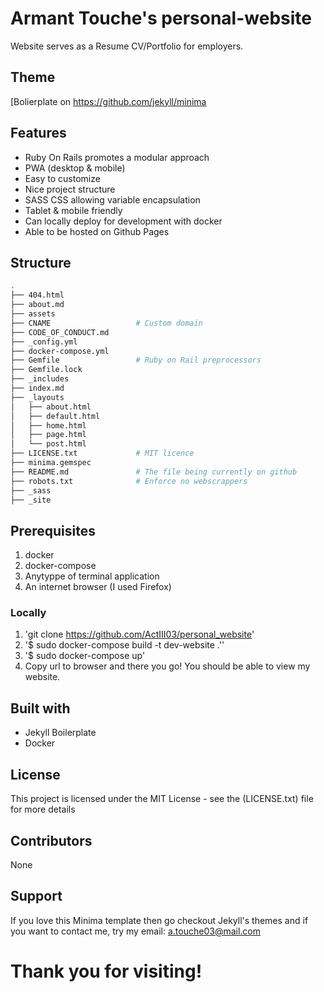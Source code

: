 # Armant Touche's personal-website

Website serves as a Resume CV/Portfolio for employers.

## Theme

[Bolierplate on https://github.com/jekyll/minima

## Features

- Ruby On Rails promotes a modular approach
- PWA (desktop & mobile)
- Easy to customize
- Nice project structure
- SASS CSS allowing variable encapsulation
- Tablet & mobile friendly
- Can locally deploy for development with docker
- Able to be hosted on Github Pages


## Structure

```bash
.
├── 404.html
├── about.md   				
├── assets
├── CNAME					# Custom domain
├── CODE_OF_CONDUCT.md
├── _config.yml
├── docker-compose.yml
├── Gemfile					# Ruby on Rail preprocessors
├── Gemfile.lock
├── _includes
├── index.md
├── _layouts				
│   ├── about.html
│   ├── default.html
│   ├── home.html
│   ├── page.html
│   └── post.html
├── LICENSE.txt				# MIT licence
├── minima.gemspec
├── README.md 				# The file being currently on github
├── robots.txt				# Enforce no webscrappers
├── _sass
├── _site
```

## Prerequisites

1. docker
2. docker-compose
3. Anytyppe of terminal application
3. An internet browser (I used Firefox)

### Locally

1. 'git clone https://github.com/ActIII03/personal_website'
2. '$ sudo docker-compose build -t dev-website .''
3. '$ sudo docker-compose up'
4. Copy url to browser and there you go! You should be able to view my website.

## Built with

- Jekyll Boilerplate
- Docker 


## License

This project is licensed under the MIT License - see the (LICENSE.txt) file for more details

## Contributors

None

## Support

If you love this Minima template then go checkout Jekyll's themes and if you want to contact me, try my email: a.touche03@mail.com

# Thank you for visiting!
